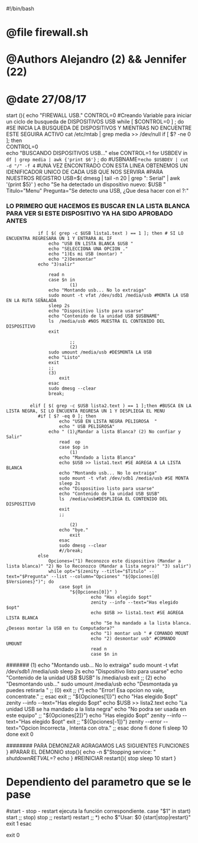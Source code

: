 #!/bin/bash
#	@file firewall.sh
#	@Authors Alejandro (2) && Jennifer (22) 
#	@date 27/08/17

start (){ 
echo "FIREWALL USB."
CONTROL=0    #Creando Variable para iniciar un ciclo de busqueda de DISPOSITIVOS USB 
while [ $CONTROL=0 ] ;
	do	#SE INICIA LA BUSQUEDA DE DISPOSITIVOS Y MIENTRAS NO ENCUENTRE ESTE SEGUIRA ACTIVO 
	   	cat /etc/mtab | grep media >> /dev/null
		if [ $? -ne 0 ]; then    
		 	CONTROL=0      
		 	echo "BUSCANDO DISPOSITIVOS USB..."
  		else
			CONTROL=1
			for USBDEV in `df | grep media | awk {'print $6'}` ;
			do
			#USBNAME=`echo $USBDEV | cut -d "/" -f 4`
			#UNA VEZ ENCONTRADO CON ESTA LINEA OBTENEMOS UN IDENIFICADOR UNICO DE CADA USB QUE NOS SERVIRA 
			#PARA NUESTROS REGISTRO
       			USB=$( dmesg | tail -n 20 | grep ": Serial" | awk '{print $5}' )
			echo   "Se ha detectado un dispositivo nuevo: $USB "
			Titulo="Menu"
        		Pregunta="Se detecto una USB, ¿Que desa hacer con el ?:"
###   			LO PRIMERO QUE HACEMOS ES BUSCAR EN LA LISTA BLANCA PARA VER SI ESTE DISPOSITIVO YA HA SIDO APROBADO ANTES
        		if [ $( grep -c $USB lista1.text ) == 1 ]; then # SI LO ENCUENTRA REGRESARA UN 1 Y ENTRARA AL IF
	           		echo "USB EN LISTA BLANCA $USB "
	           		echo "SELECCIONA UNA OPCION ."
	           		echo "1)Es mi USB (montar) "
	           		echo "2)Desmontar"
				echo "3)salir"
				
	           		read n
	        		case $n in
	              			(1)	
					echo "Montando usb... No lo extraiga"
					sudo mount -t vfat /dev/sdb1 /media/usb #MONTA LA USB EN LA RUTA SEÑALADA 
					sleep 2s
					echo "Dispositivo listo para usarse"
					echo "Contenido de la unidad USB $USBNAME"
					ls  /media/usb #NOS MUESTRA EL CONTENIDO DEL DISPOSITIVO 
					exit
					
	              			;;
	            			(2)
					sudo umount /media/usb #DESMONTA LA USB
					echo "Listo"
					exit	
					;;
					(3)
	          			exit
	         		esac
	         		sudo dmesg --clear
	         		break;
####
			 elif [ $( grep -c $USB lista2.text ) == 1 ];then #BUSCA EN LA LISTA NEGRA, SI LO ENCUENTA REGRESA UN 1 Y DESPLIEGA EL MENU 
				#if [ $? -eq 0 ]; then
	       				echo "USB EN LISTA NEGRA PELIGROSA  "
	       				echo " USB PELIGROSA"
					echo " (1)¿Mandar a lista Blanca? (2) No confiar y Salir"
	       				read  op
	       				case $op in
	           				(1)
						echo "Mandado a lista Blanca"
						echo $USB >> lista1.text #SE AGREGA A LA LISTA BLANCA
						echo "Montando usb... No lo extraiga"
						sudo mount -t vfat /dev/sdb1 /media/usb #SE MONTA
						sleep 2s
						echo "Dispositivo listo para usarse"
						echo "Contenido de la unidad USB $USB"
						ls  /media/usb#DESPLIEGA EL CONTENIDO DEL DISPOSITIVO 
						exit
						;;

	           				(2)
						echo "bye."
	           				exit
	       				esac
	       				sudo dmesg --clear
	       				#//break;
				else
					Opciones=("1) Reconozco este dispositivo (Mandar a lista blanca)" "2) No lo Reconozco (Mandar a lista negra)" "3) salir")
					while opt="$(zenity --title="$Titulo" --text="$Pregunta" --list --column="Opciones" "${Opciones[@] $Versiones}")"; do
						case $opt in
          					"${Opciones[0]}" )
                					echo "Has elegido $opt"
                					zenity --info --text="Has elegido $opt"
                					echo $USB >> lista1.text #SE AGREGA LISTA BLANCA
                					echo "Se ha mandado a la lista blanca. ¿Deseas montar la USB en tu Computadora?"
                					echo "1) montar usb " # COMANDO MOUNT 
                					echo "2) desmontar usb" #COMANDO UMOUNT
                					read n
                					case $n in
							
#######
      							 (1) echo "Montando usb... No lo extraiga"
                					sudo mount -t vfat /dev/sdb1 /media/usb
                					sleep 2s
							echo "Dispositivo listo para usarse"
                					echo "Contenido de la unidad USB $USB"
                					ls /media/usb
							exit
                					;;
                					(2) echo "Desmontando usb..."
                					sudo umount /media/usb
                					echo "Desmontada ya puedes retirarla "
                					;;
                					(0) exit
                					;;
                					(*)
                					echo "Error! Esa opcion no vale, concentrate."
                					;;
              						esac
							exit
              						;;
          					"${Opciones[1]}")
                					echo "Has elegido $opt"
                					zenity --info --text="Has elegido $opt"
							echo $USB >> lista2.text
							echo "La unidad USB se ha mandado a la lista negra"
							echo "No podra ser usada en este equipo"
                					;;
          					"${Opciones[2]}")
                					echo "Has elegido $opt"
                					zenity --info --text="Has elegido $opt"
        						exit
        						;;
          					"${Opciones[-1]}")
                					zenity --error --text="Opcion Incorrecta , Intenta con otra."
                					;;
            					esac
					done
				fi
			done
		fi
	sleep 10
done
exit 0


######## PARA DEMONIZAR AGRAGAMOS LAS SIGUIENTES FUNCIONES
}
#PARAR EL DEMONIO
stop(){
 echo -n $"Stopping service: "
 $shutdown
 RETVAL=$?
 echo
}
#REINICIAR
restart(){
 stop
 sleep 10
 start
}

# Dependiento del parametro que se le pase
#start - stop - restart ejecuta la función correspondiente.
case "$1" in
start)
 start
 ;;
stop)
 stop
 ;;
restart)
 restart
 ;;
*)
 echo $"Usar: $0 {start|stop|restart}"
 exit 1
esac

exit 0
